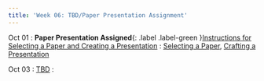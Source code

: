 ```yaml
---
title: 'Week 06: TBD/Paper Presentation Assignment'
---
```


Oct 01
: **Paper Presentation Assigned**{: .label .label-green }[Instructions for<br> Selecting a Paper and Creating a Presentation](#)
  : [Selecting a Paper](../assets/CSE565M_FL24_Selection_for_Paper_Presentation.pdf), [Crafting a  Presentation](../assets/CSE565M_FL24_Crafting_the_Presentation.pdf)

Oct 03
: [TBD](#)
  : [](#)
